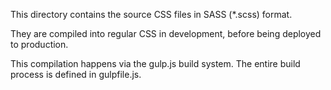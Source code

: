 This directory contains the source CSS files in SASS (*.scss) format.

They are compiled into regular CSS in development, before being deployed to production.

This compilation happens via the gulp.js build system.  The entire build process is defined in gulpfile.js.